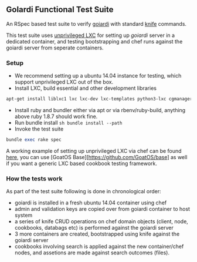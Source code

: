 ## GoIardi Functional Test Suite

An RSpec based test suite to verify [goiardi](http://goiardi.readthedocs.org/en/latest/index.html) with
standard [knife](https://docs.getchef.com/knife.html) commands.

This test suite uses [unprivileged LXC](https://www.stgraber.org/2014/01/17/lxc-1-0-unprivileged-containers/)
for setting up _goiardi_ server in a dedicated container, and testing bootstrapping and chef runs against
the goiardi server from seperate containers.

### Setup
- We recommend setting up a ubuntu 14.04 instance for testing, which support unprivileged LXC out of the box.
- Install LXC, build essential and other development libraries
```sh
apt-get install liblxc1 lxc lxc-dev lxc-templates python3-lxc cgmanager-utils build-essential
```
- Install ruby and bundler either via apt or via rbenv/ruby-build, anything above ruby 1.8.7 should work fine.
- Run bundle install
``sh
bundle install --path
``
- Invoke the test suite
```ruby
bundle exec rake spec
```

A working example of setting up unprivileged LXC via chef can be found [here](https://github.com/GoatOS/base/blob/master/cookbooks/goatos/recipes/lxc_install.rb), you can use [GoatOS Base][https://github.com/GoatOS/base] as well if you want a generic LXC based cookbook testing framework.


### How the tests work
As part of the test suite following is done in chronological order:
- goiardi is installed in a fresh ubuntu 14.04 container using chef
- admin and validation keys are copied over from goiardi container to host system
- a series of knife CRUD operations on chef domain objects (client, node, cookbooks, databags etc) is performed against the goiardi server
- 3 more containers are created, bootstrapped using knife against the goiardi server
- cookbooks involving search is applied against the new container/chef nodes, and assetions are made against search outcomes (files).
